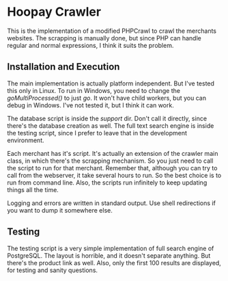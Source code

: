 # Hoopay Crawler
This is the implementation of a modified PHPCrawl to crawl the merchants websites. The scrapping is manually done, but since PHP can handle regular and normal expressions, I think it suits the problem.


## Installation and Execution
The main implementation is actually platform independent. But I've tested this only in Linux. To run in Windows, you need to change the *goMultiProcessed()* to just *go*. It won't have child workers, but you can debug in Windows. I've not tested it, but I think it can work.

The database script is inside the *support* dir. Don't call it directly, since there's the database creation as well. The full text search engine is inside the testing script, since I prefer to leave that in the development environment. 

Each merchant has it's script. It's actually an extension of the crawler main class, in which there's the scrapping mechanism. So you just need to call the script to run for that merchant. Remember that, although you can try to call from the webserver, it take several hours to run. So the best choice is to run from command line. Also, the scripts run infinitely to keep updating things all the time.

Logging and errors are written in standard output. Use shell redirections if you want to dump it somewhere else.


## Testing
The testing script is a very simple implementation of full search engine of PostgreSQL. The layout is horrible, and it doesn't separate anything. But there's the product link as well. Also, only the first 100 results are displayed, for testing and sanity questions.
